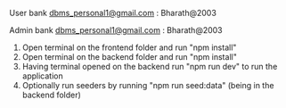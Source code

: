 
User bank
dbms_personal1@gmail.com : Bharath@2003

Admin bank
dbms_personal1@gmail.com : Bharath@2003



1. Open terminal on the frontend folder and run "npm install"
2. Open terminal on the backend folder and run "npm install"
3. Having terminal opened on the backend run "npm run dev" to run the application
4. Optionally run seeders by running "npm run seed:data" (being in the backend folder)
